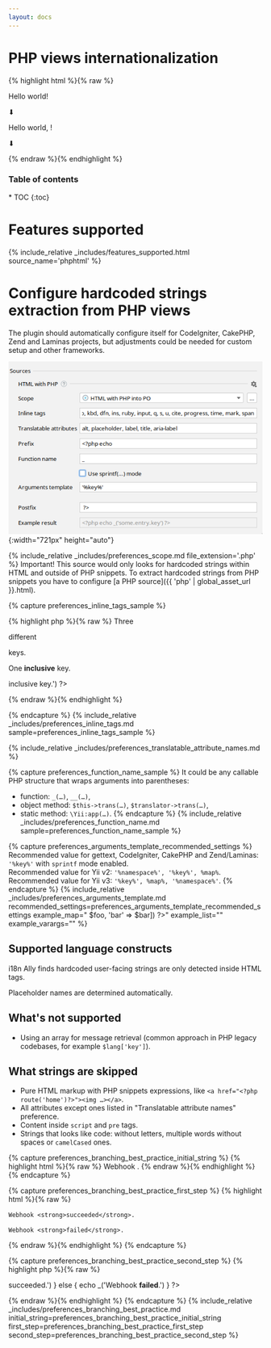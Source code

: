 ```yaml
---
layout: docs
---
```


<h1>PHP views internationalization</h1>

{% highlight html %}{% raw %}
<p>Hello world!</p>
⬇
<p><?php _('Hello world') ?></p>
<!-- messages.po: msgid "Hello world" -->

<p>Hello world, <?php $user ?>!</p>
⬇
<p><?php sprintf(_('Hello world, %1$s!'), $user) ?></p>
<!-- messages.po: msgid "Hello world, %1$s!" -->
{% endraw %}{% endhighlight %}


<h3>Table of contents</h3>
* TOC
{:toc}


# Features supported

{% 
  include_relative _includes/features_supported.html
  source_name='phphtml'
%}


# Configure hardcoded strings extraction from PHP views

The plugin should automatically configure itself for CodeIgniter, CakePHP, Zend and Laminas projects, but adjustments could be needed for custom setup and other frameworks.

![PHP Source Code Preferences screenshot](assets/html-with-php-preferences.png){:width="721px" height="auto"}

{% 
  include_relative _includes/preferences_scope.md
  file_extension='.php'
%}
Important! This source would only looks for hardcoded strings within HTML and outside of PHP snippets. To extract hardcoded strings from PHP snippets you have to configure [a PHP source]({{ 'php' | global_asset_url }}.html).


{% capture preferences_inline_tags_sample %}

{% highlight php %}{% raw %}
Three
<p>different</p>
keys.
<!-- ⬇ will be extracted into -->
<?php _('Three') ?>
<p><?php _('different') ?></p>
<?php _('keys.') ?>


One <b>inclusive</b> key.
<!-- ⬇ will be extracted into -->
<?php _('One <b>inclusive</b> key.') ?>
{% endraw %}{% endhighlight %}

{% endcapture %}
{%
  include_relative _includes/preferences_inline_tags.md
  sample=preferences_inline_tags_sample
%}


{% include_relative _includes/preferences_translatable_attribute_names.md %}


{% capture preferences_function_name_sample %}
It could be any callable PHP structure that wraps arguments into parentheses:

* function: `_(…)`, `__(…)`,
* object method: `$this->trans(…)`, `$translator->trans(…)`,
* static method: `\Yii:app(…)`.
{% endcapture %}
{% 
  include_relative _includes/preferences_function_name.md
  sample=preferences_function_name_sample
%}


{% capture preferences_arguments_template_recommended_settings %}
Recommended value for gettext, CodeIgniter, CakePHP and Zend/Laminas: `'%key%'` with `sprintf` mode enabled.<br>
Recommended value for Yii v2: `'%namespace%', '%key%', %map%`.<br>
Recommended value for Yii v3: `'%key%', %map%, '%namespace%'`.
{% endcapture %}
{%
  include_relative _includes/preferences_arguments_template.md
  recommended_settings=preferences_arguments_template_recommended_settings
  example_map="<?php echo trans('key', ['foo' => $foo, 'bar' => $bar]) ?>"
  example_list="<?php echo trans('key', [$foo, $bar]) ?>"
  example_varargs="<?php echo trans('key', $foo, $bar) ?>"
%}


## Supported language constructs

i18n Ally finds hardcoded user-facing strings are only detected inside HTML tags.

Placeholder names are determined automatically.


## What's not supported

* Using an array for message retrieval (common approach in PHP legacy codebases, for example `$lang['key']`).


## What strings are skipped

* Pure HTML markup with PHP snippets expressions, like `<a href="<?php route('home')?>"><img …></a>`.
* All attributes except ones listed in "Translatable attribute names" preference.
* Content inside `script` and `pre` tags.
* Strings that looks like code: without letters, multiple words without spaces or `camelCased` ones.


{% capture preferences_branching_best_practice_initial_string %}
{% highlight html %}{% raw %}
Webhook <strong><?php echo $success ? 'succeeded' : 'failed' ?></strong>.
{% endraw %}{% endhighlight %}
{% endcapture %}

{% capture preferences_branching_best_practice_first_step %}
{% highlight html %}{% raw %}
<?php if ($success) { ?>
    Webhook <strong>succeeded</strong>.
<?php } else { ?>
    Webhook <strong>failed</strong>.
<?php } ?>
{% endraw %}{% endhighlight %}
{% endcapture %}

{% capture preferences_branching_best_practice_second_step %}
{% highlight php %}{% raw %}
<?php
    if ($success) {
        echo _('Webhook <strong>succeeded</strong>.')
    } else {
        echo _('Webhook <strong>failed</strong>.')
    }
?>
{% endraw %}{% endhighlight %}
{% endcapture %}
{% 
  include_relative _includes/preferences_branching_best_practice.md
  initial_string=preferences_branching_best_practice_initial_string
  first_step=preferences_branching_best_practice_first_step
  second_step=preferences_branching_best_practice_second_step
%}